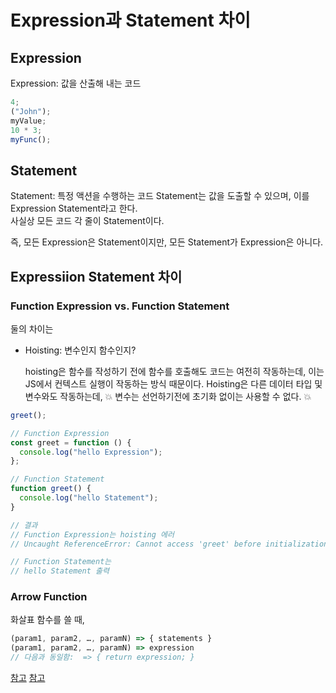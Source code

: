 # Expression과 Statement 차이

## Expression

Expression: 값을 산출해 내는 코드

```js
4;
("John");
myValue;
10 * 3;
myFunc();
```

## Statement

Statement: 특정 액션을 수행하는 코드
Statement는 값을 도출할 수 있으며, 이를 Expression Statement라고 한다.  
사실상 모든 코드 각 줄이 Statement이다.

즉, 모든 Expression은 Statement이지만, 모든 Statement가 Expression은 아니다.

## Expressiion Statement 차이

### Function Expression vs. Function Statement

둘의 차이는

- Hoisting: 변수인지 함수인지?

  hoisting은 함수를 작성하기 전에 함수를 호출해도 코드는 여전히 작동하는데, 이는 JS에서 컨텍스트 실행이 작동하는 방식 때문이다. Hoisting은 다른 데이터 타입 및 변수와도 작동하는데, 💥 변수는 선언하기전에 초기화 없이는 사용할 수 없다. 💥

```js
greet();

// Function Expression
const greet = function () {
  console.log("hello Expression");
};

// Function Statement
function greet() {
  console.log("hello Statement");
}

// 결과
// Function Expression는 hoisting 에러
// Uncaught ReferenceError: Cannot access 'greet' before initialization

// Function Statement는
// hello Statement 출력
```

### Arrow Function

화살표 함수를 쓸 때,

```js
(param1, param2, …, paramN) => { statements }
(param1, param2, …, paramN) => expression
// 다음과 동일함:  => { return expression; }
```

[참고](https://m.blog.naver.com/PostView.nhn?blogId=jdub7138&logNo=221028032624&proxyReferer=https:%2F%2Fwww.google.com%2F)
[참고](https://developer.mozilla.org/ko/docs/Web/JavaScript/Reference/Functions/%EC%95%A0%EB%A1%9C%EC%9A%B0_%ED%8E%91%EC%85%98)
